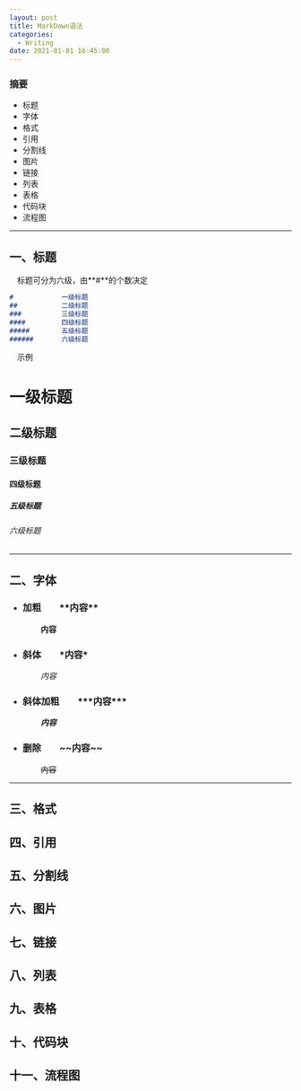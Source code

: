 ```yaml
---
layout: post
title: MarkDown语法
categories:
  - Writing
date: 2021-01-01 16:45:00
---
```


### 摘要
+ 标题
+ 字体
+ 格式
+ 引用
+ 分割线
+ 图片
+ 链接
+ 列表
+ 表格
+ 代码块
+ 流程图

***

## 一、标题<br>
&emsp;标题可分为六级，由**\#**的个数决定<br>
```markdown
#            一级标题
##           二级标题
###          三级标题
####         四级标题
#####        五级标题
######       六级标题
```
&emsp;示例
# 一级标题
## 二级标题
### 三级标题
#### 四级标题
##### 五级标题
###### 六级标题

***

## 二、字体

+ ### 加粗&emsp;&emsp;\*\*内容\*\*
&emsp;&emsp;&emsp;&emsp;**内容**<br>
+ ### 斜体&emsp;&emsp;\*内容\*
&emsp;&emsp;&emsp;&emsp;*内容*<br>
+ ### 斜体加粗&emsp;&emsp;\*\*\*内容\*\*\*
&emsp;&emsp;&emsp;&emsp;***内容***<br>
+ ### 删除&emsp;&emsp;\~\~内容\~\~
&emsp;&emsp;&emsp;&emsp;~~内容~~<br>

***

## 三、格式
## 四、引用
## 五、分割线
## 六、图片
## 七、链接
## 八、列表
## 九、表格
## 十、代码块
## 十一、流程图